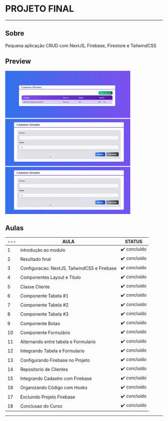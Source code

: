 # PROJETO FINAL
---

## Sobre
<p>Pequena aplicação CRUD com NextJS, Firebase, Firestore e TailwindCSS </p>


## Preview
<img width="400px" height="150px" src="https://github.com/lucianakyoko/cursos-cod3r/blob/master/.github/intensivo-Next-React1.JPG" alt="print da tela" >
<img width="400px" height="150px" src="https://github.com/lucianakyoko/cursos-cod3r/blob/master/.github/intensivo-Next-React2.JPG" alt="print da tela" >
<img width="400px" height="150px" src="https://github.com/lucianakyoko/cursos-cod3r/blob/master/.github/intensivo-Next-React2.JPG" alt="print da tela" >


## Aulas

| --- | AULA | STATUS |
| --- | --- | --- |
| 1 | introdução ao modulo | :heavy_check_mark: concluido |
| 2 | Resultado final | :heavy_check_mark: concluido |
| 3 | Configuracao: NextJS, TailwindCSS e Firebase | :heavy_check_mark: concluido |
| 4 | Componentes Layout e Titulo | :heavy_check_mark: concluido |
| 5 | Classe Cliente | :heavy_check_mark: concluido |
| 6 | Componente Tabela #1 | :heavy_check_mark: concluido |
| 7 | Componente Tabela #2 | :heavy_check_mark: concluido |
| 8 | Componente Tabela #3 | :heavy_check_mark: concluido |
| 9 | Componente Botao | :heavy_check_mark: concluido |
| 10 | Componente Formulário | :heavy_check_mark: concluido |
| 11 | Alternando entre tabela e Formulario | :heavy_check_mark: concluido |
| 12 | Integrando Tabela e Formulario | :heavy_check_mark: concluido |
| 13 | Configurando Firebase no Projeto | :heavy_check_mark: concluido |
| 14 | Repositorio de Clientes | :heavy_check_mark: concluido |
| 15 | Integrando Cadastro com Firebase | :heavy_check_mark: concluido |
| 16 | Organizando Código com Hooks | :heavy_check_mark: concluido |
| 17 | Excluindo Projeto Firebase | :heavy_check_mark: concluido |
| 18 | Conclusao do Curso | :heavy_check_mark: concluido |

---
